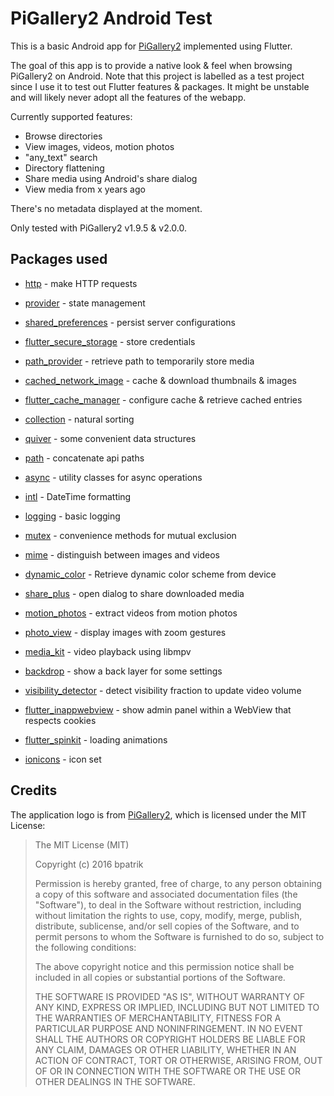 # PiGallery2 Android Test

This is a basic Android app for [PiGallery2](https://github.com/bpatrik/pigallery2) implemented using Flutter.

The goal of this app is to provide a native look & feel when browsing PiGallery2 on Android.
Note that this project is labelled as a test project since I use it to test out Flutter features & packages.
It might be unstable and will likely never adopt all the features of the webapp.

Currently supported features:
- Browse directories
- View images, videos, motion photos
- "any_text" search
- Directory flattening
- Share media using Android's share dialog
- View media from x years ago

There's no metadata displayed at the moment.

Only tested with PiGallery2 v1.9.5 & v2.0.0.

## Packages used

- [http](https://pub.dev/packages/http) - make HTTP requests
- [provider](https://pub.dev/packages/provider) - state management

- [shared_preferences](https://pub.dev/packages/shared_preferences) - persist server configurations
- [flutter_secure_storage](https://pub.dev/packages/flutter_secure_storage) - store credentials
- [path_provider](https://pub.dev/packages/path_provider) - retrieve path to temporarily store media
- [cached_network_image](https://pub.dev/packages/cached_network_image) - cache & download thumbnails & images
- [flutter_cache_manager](https://pub.dev/packages/flutter_cache_manager) - configure cache & retrieve cached entries

- [collection](https://pub.dev/packages/collection) - natural sorting
- [quiver](https://pub.dev/packages/quiver) - some convenient data structures
- [path](https://pub.dev/packages/path) - concatenate api paths
- [async](https://pub.dev/packages/async) - utility classes for async operations
- [intl](https://pub.dev/packages/intl) - DateTime formatting
- [logging](https://pub.dev/packages/logging) - basic logging
- [mutex](https://pub.dev/packages/mutex) - convenience methods for mutual exclusion
- [mime](https://pub.dev/packages/mime) - distinguish between images and videos

- [dynamic_color](https://pub.dev/packages/dynamic_color) - Retrieve dynamic color scheme from device
- [share_plus](https://pub.dev/packages/share_plus) - open dialog to share downloaded media
- [motion_photos](https://pub.dev/packages/motion_photos) - extract videos from motion photos

- [photo_view](https://pub.dev/packages/photo_view) - display images with zoom gestures
- [media_kit](https://pub.dev/packages/media_kit) - video playback using libmpv

- [backdrop](https://pub.dev/packages/backdrop) - show a back layer for some settings
- [visibility_detector](https://pub.dev/packages/visibility_detector) - detect visibility fraction to update video volume
- [flutter_inappwebview](https://pub.dev/packages/flutter_inappwebview) - show admin panel within a WebView that respects cookies

- [flutter_spinkit](https://pub.dev/packages/flutter_spinkit) - loading animations
- [ionicons](https://pub.dev/packages/ionicons) - icon set


## Credits

The application logo is from [PiGallery2](https://github.com/bpatrik/pigallery2), which is licensed under the MIT License:

>The MIT License (MIT)
>
>Copyright (c) 2016 bpatrik
>
>Permission is hereby granted, free of charge, to any person obtaining a copy
>of this software and associated documentation files (the "Software"), to deal
>in the Software without restriction, including without limitation the rights
>to use, copy, modify, merge, publish, distribute, sublicense, and/or sell
>copies of the Software, and to permit persons to whom the Software is
>furnished to do so, subject to the following conditions:
>
>The above copyright notice and this permission notice shall be included in all
>copies or substantial portions of the Software.
>
>THE SOFTWARE IS PROVIDED "AS IS", WITHOUT WARRANTY OF ANY KIND, EXPRESS OR
>IMPLIED, INCLUDING BUT NOT LIMITED TO THE WARRANTIES OF MERCHANTABILITY,
>FITNESS FOR A PARTICULAR PURPOSE AND NONINFRINGEMENT. IN NO EVENT SHALL THE
>AUTHORS OR COPYRIGHT HOLDERS BE LIABLE FOR ANY CLAIM, DAMAGES OR OTHER
>LIABILITY, WHETHER IN AN ACTION OF CONTRACT, TORT OR OTHERWISE, ARISING FROM,
>OUT OF OR IN CONNECTION WITH THE SOFTWARE OR THE USE OR OTHER DEALINGS IN THE
>SOFTWARE.